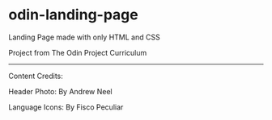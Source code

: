 # odin-landing-page

Landing Page made with only HTML and CSS

Project from The Odin Project Curriculum

------------------------------------------------------------------------------------------
Content Credits:

Header Photo: By Andrew Neel

Language Icons: By Fisco Peculiar